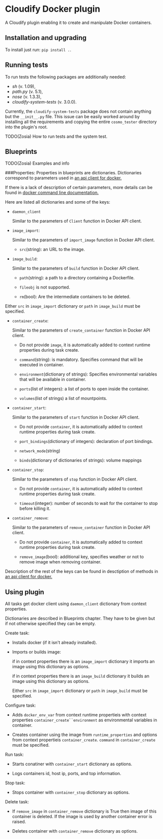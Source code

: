 Cloudify Docker plugin
======================

A Cloudify plugin enabling it to create and manipulate Docker containers.


Installation and upgrading
--------------------------

To install just run: `pip install .`.


Running tests
-------------

To run tests the following packages are additionally needed:

* *sh* (v. 1.09),
* *path.py* (v. 5.1),
* *nose* (v. 1.3.3),
* *cloudify-system-tests* (v. 3.0.0).

Currently, the `cloudify-system-tests` package does not contain anything but
the `__init__.py` file. This issue can be easily worked around by installing
all the requirements and copying the entire `cosmo_tester` directory into
the plugin's root.

TODO(Zosia) How to run tests and the system test.


Blueprints
----------

TODO(Zosia) Examples and info

###Properties:
Properties in blueprints are dictionaries. Dictionaries correspond
to parameters used in 
[an api client for docker.](https://github.com/docker/docker-py)

If there is a lack of description of certain parameters, more details can be
found in [docker command line documentation.](https://docs.docker.com/reference/commandline/cli/)

Here are listed all dictionaries and some of the keys:

* `daemon_client`
    
    Similar to the parameters of `Client` function in Docker API client.

* `image_import`:
    
    Similar to the parameters of `import_image` function in Docker API client.

    - `src`(string): an URL to the image.

* `image_build`:

    Similar to the parameters of `build` function in Docker API client.

    - `path`(string): a path to a directory containing a Dockerfile.

    - `fileobj` is not supported.

    - `rm`(bool): Are the intermediate containers to be deleted.

Either `src` in `image_import` dictionary or `path` in `image_build` 
must be specified.

* `container_create`:

    Similar to the parameters of `create_container` function in 
    Docker API client.

    - Do not provide `image`, it is automatically added to context runtime
      properties during task create.

    - `command`(string): is mandatory. Specifies command that will be executed
      in container.

    - `environment`(dictionary of strings): Specifies environmental variables
      that will be available in container.

    - `ports`(list of integers): a list of ports to open inside the container.

    - `volumes`(list of strings) a list of mountpoints.

* `container_start`:
    
    Similar to the parameters of `start` function in Docker API client.

    - Do not provide `container`, it is automatically added to context runtime
      properties during task create.

    - `port_bindings`(dictionary of integers): declaration of port bindings.

    - `network_mode`(string)

    - `binds`(dictionary of dictionaries of strings): volume mappings

* `container_stop`:
    
    Similar to the parameters of `stop` function in Docker API client.

    - Do not provide `container`, it is automatically added to context runtime
      properties during task create.

    - `timeout`(integer): number of seconds to wait for the container to stop 
      before killing it.

* `container_remove`:
    
    Similar to the parameters of `remove_container` function in 
    Docker API client.
    
    - Do not provide `container`, it is automatically added to context runtime
      properties during task create.

    - `remove_image`(bool): additional key, specifies weather or not to
      remove image when removing container.

Description of the rest of the keys can be found in desctiption
of methods in 
[an api client for docker.](https://github.com/docker/docker-py)


Using plugin
------------

All tasks get docker client using `daemon_client` dictionary from 
context properties. 

Dictionaries are described in Blueprints chapter.
They have to be given but if not otherwise specified they can be empty.

Create task:

* Installs docker (if it isn't already installed).

* Imports or builds image:

    if in context properties there is an `image_import` dictionary it imports
    an image using this dictionary as options.

    if in context properties there is an `image_build` dictionary it builds
    an image using this dictionary as options.

    Either `src` in `image_import` dictionary or `path` in `image_build` 
    must be specified.


Configure task:

* Adds `docker_env_var` from context runtime propertieis with 
  context properties `container_create``environment` as environmental 
  variables in container.

* Creates container using the image from `runtime_properties` and options from
  context propertieis `container_create`. `command` in `container_create` must
  be specified.

Run task:

* Starts conatiner with `container_start` dictionary as options.
  
* Logs containers id, host ip, ports, and top information.

Stop task:

* Stops container with `container_stop` dictionary as options.

Delete task:

* If `remove_image` in `container_remove` dictionary is True then image of
  this container is deleted. If the image is used by another container 
  error is raised.

* Deletes container with `container_remove` dictionary as options.
